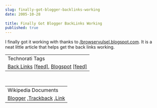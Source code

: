 ```yaml
---
slug: finally-got-blogger-backlinks-working
date: 2005-10-28
 
title: Finally Got Blogger BackLinks Working
published: true
---
```

I finally got it working with thanks to <a href="http://browservulsel.blogspot.com/2005/10/blogger-backlinks-custom-way.html">/browservulsel.blogspot.com</a>.  It is a neat little article that helps get the back links working.<p /><table class="TechnoratiHead TagHeader">
<tr><td>Technorati Tags</td></tr>
<tr class="Technorati"><td>
<a href="https://paul.kinlan.me/tags/Back%20Links" class="Tag" rel="tag">Back Links</a> <a href="http://feeds.technorati.com/feed/posts/tag/Back%20Links" class="Tag">[feed]</a>, <a href="https://paul.kinlan.me/tags/Blogspot" class="Tag" rel="tag">Blogspot</a> <a href="http://feeds.technorati.com/feed/posts/tag/Blogspot" class="Tag">[feed]</a>
</td></tr>
</table><br /><table class="TechnoratiHead TagHeader">
<tr><td>Wikipedia Documents</td></tr>
<tr class="Technorati"><td>
<a href="http://en.wikipedia.org/wiki/Blogger">Blogger</a> ,<a href="http://en.wikipedia.org/wiki/Trackback">Trackback</a> ,<a href="http://en.wikipedia.org/wiki/Links">Link</a>
</td></tr>
</table><div class="blogger-post-footer"><img class="posterous_download_image" src="https://blogger.googleusercontent.com/tracker/8109338-113054026752435573?l=www.kinlan.co.uk%2Findex.html" height="1" alt="" width="1" /></div>


